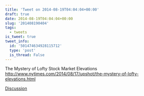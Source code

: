 ```yaml
---
title: 'Tweet on 2014-08-19T04:04:04+00:00'
draft: true
date: 2014-08-19T04:04:04+00:00
slug: '201408190404'
tags:
  - tweets
is_tweet: true
tweet_info:
  id: '501474634928115712'
  type: 'post'
  is_thread: False
---
```




The Mystery of Lofty Stock Market Elevations  <http://www.nytimes.com/2014/08/17/upshot/the-mystery-of-lofty-elevations.html>

[Discussion](https://x.com/sytelus/status/501474634928115712)
